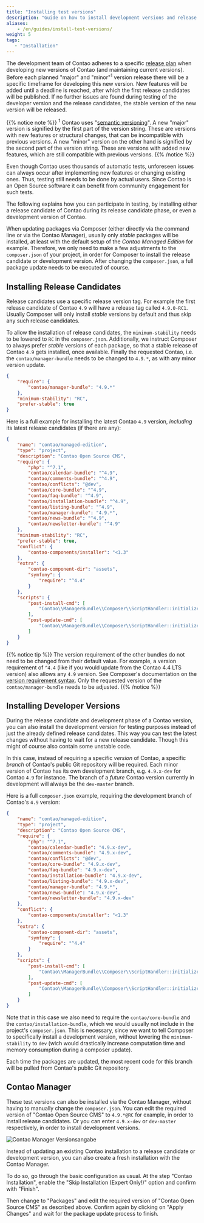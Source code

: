 ```yaml
---
title: "Installing test versions"
description: "Guide on how to install development versions and release candidates of Contao."
aliases:
    - /en/guides/install-test-versions/
weight: 5
tags: 
   - "Installation"
---
```



The development team of Contao adheres to a specific [release plan][releasePlan]
when developing new versions of Contao (and maintaining current versions). Before
each planned "major" and "minor"<sup>1</sup> version release there will be a specific 
timeframe for developing this new version. New features will be added until a deadline 
is reached, after which the first release candidates will be published. If no further 
issues are found during testing of the developer version and the release candidates, 
the stable version of the new version will be released.

{{% notice note %}}
<sup>1</sup> Contao uses "[semantic versioning](https://semver.org/)". A new "major"
version is signified by the first part of the version string. These are versions
with new features or structural changes, that can be incompatible with previous 
versions. A new "minor" version on the other hand is signified by the second part
of the version string. These are versions with added new features, which are still
compatible with previous versions.
{{% /notice %}}

Even though Contao uses thousands of automatic tests, unforeseen issues can always 
occur after implementing new features or changing existing ones. Thus, testing still 
needs to be done by actual users. Since Contao is an Open Source software it can 
benefit from community engagement for such tests.

The following explains how you can participate in testing, by installing either
a release candidate of Contao during its release candidate phase, or even a development
version of Contao.

When updating packages via Composer (either directly via the command line or via
the Contao Manager), usually only _stable_ packages will be installed, at least
with the default setup of the _Contao Managed Edition_ for example. Therefore, we
only need to make a few adjustments to the `composer.json` of your project, in order
for Composer to install the release candidate or development version. After changing
the `composer.json`, a full package update needs to be executed of course.


## Installing Release Candidates

Release candidates use a specific release version tag. For example the first release
candidate of Contao `4.9` will have a release tag called `4.9.0-RC1`. Usually Composer
will only install _stable_ versions by default and thus skip any such release candidates.

To allow the installation of release candidates, the `minimum-stability` needs to
be lowered to `RC` in the `composer.json`. Additionally, we instruct Composer to
always prefer _stable_ versions of each package, so that a stable release of Contao
`4.9` gets installed, once available. Finally the requested Contao, i.e. the `contao/manager-bundle` 
needs to be changed to `4.9.*`, as with any minor version update.

```json
{
    "require": {
        "contao/manager-bundle": "4.9.*"
    },
    "minimum-stability": "RC",
    "prefer-stable": true
}
```

Here is a full example for installing the latest Contao `4.9` version, _including_
its latest release candidates (if there are any):

```json
{
    "name": "contao/managed-edition",
    "type": "project",
    "description": "Contao Open Source CMS",
    "require": {
        "php": "^7.1",
        "contao/calendar-bundle": "^4.9",
        "contao/comments-bundle": "^4.9",
        "contao/conflicts": "@dev",
        "contao/core-bundle": "^4.9",
        "contao/faq-bundle": "^4.9",
        "contao/installation-bundle": "^4.9",
        "contao/listing-bundle": "^4.9",
        "contao/manager-bundle": "4.9.*",
        "contao/news-bundle": "^4.9",
        "contao/newsletter-bundle": "^4.9"
    },
    "minimum-stability": "RC",
    "prefer-stable": true,
    "conflict": {
        "contao-components/installer": "<1.3"
    },
    "extra": {
        "contao-component-dir": "assets",
        "symfony": {
            "require": "^4.4"
        }
    },
    "scripts": {
        "post-install-cmd": [
            "Contao\\ManagerBundle\\Composer\\ScriptHandler::initializeApplication"
        ],
        "post-update-cmd": [
            "Contao\\ManagerBundle\\Composer\\ScriptHandler::initializeApplication"
        ]
    }
}
```

{{% notice tip %}}
The version requirement of the other bundles do not need to be changed from their
default value. For example, a version requirement of `^4.4` (like if you would update 
from the Contao 4.4 LTS version) also allows any `4.9` version. See Composer's documentation
on the [version requirement syntax](https://getcomposer.org/doc/articles/versions.md). 
Only the requested version of the `contao/manager-bundle` needs to be adjusted.
{{% /notice %}}


## Installing Developer Versions

During the release candidate and development phase of a Contao version, you can
also install the development version for testing purposes instead of just the already
defined release candidates. This way you can test the latest changes without having
to wait for a new release candidate. Though this might of course also contain some
unstable code.

In this case, instead of requiring a specific _version_ of Contao, a specific _branch_
of Contao's public Git repository will be required. Each minor version of Contao
has its own development branch, e.g. `4.9.x-dev` for Contao `4.9` for instance. 
The branch of a _future_ Contao version currently in development will always be the
`dev-master` branch.

Here is a full `composer.json` example, requiring the development branch of Contao's
`4.9` version:

```json
{
    "name": "contao/managed-edition",
    "type": "project",
    "description": "Contao Open Source CMS",
    "require": {
        "php": "^7.1",
        "contao/calendar-bundle": "4.9.x-dev",
        "contao/comments-bundle": "4.9.x-dev",
        "contao/conflicts": "@dev",
        "contao/core-bundle": "4.9.x-dev",
        "contao/faq-bundle": "4.9.x-dev",
        "contao/installation-bundle": "4.9.x-dev",
        "contao/listing-bundle": "4.9.x-dev",
        "contao/manager-bundle": "4.9.*",
        "contao/news-bundle": "4.9.x-dev",
        "contao/newsletter-bundle": "4.9.x-dev"
    },
    "conflict": {
        "contao-components/installer": "<1.3"
    },
    "extra": {
        "contao-component-dir": "assets",
        "symfony": {
            "require": "^4.4"
        }
    },
    "scripts": {
        "post-install-cmd": [
            "Contao\\ManagerBundle\\Composer\\ScriptHandler::initializeApplication"
        ],
        "post-update-cmd": [
            "Contao\\ManagerBundle\\Composer\\ScriptHandler::initializeApplication"
        ]
    }
}
```

Note that in this case we also need to require the `contao/core-bundle` and the
`contao/installation-bundle`, which we would usually not include in the project's
`composer.json`. This is necessary, since we want to tell Composer to specifically
install a development version, without lowering the `minimum-stability` to `dev`
(wich would drastically increase computation time and memory consumption during
a composer update).

Each time the packages are updated, the most recent code for this branch will be 
pulled from Contao's public Git repository.


## Contao Manager

These test versions can also be installed via the Contao Manager, without having
to manually change the `composer.json`. You can edit the required version of "Contao
Open Source CMS" to `4.9.*@RC` for example, in order to install release candidates.
Or you can enter `4.9.x-dev` or `dev-master` respectively, in order to install development
versions.

![Contao Manager Versionsangabe](/de/guides/images/en/install-version/contao-manager-enter-custom-version.gif?classes=shadow)

Instead of updating an existing Contao installation to a release candidate or development
version, you can also create a fresh installation with the Contao Manager.

To do so, go through the basic configuration as usual. At the step "Contao Installation",
enable the "Skip Installation (Expert Only!)" option and confirm with "Finish".

Then change to "Packages" and edit the required version of "Contao Open Source CMS"
as described above. Confirm again by clicking on "Apply Changes" and wait for the 
package update process to finish.


[releasePlan]: https://contao.org/en/release-plan.html
